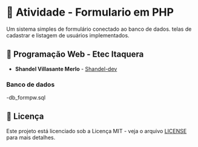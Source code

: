 # 🚀 Atividade - Formulario em PHP

Um sistema simples de formulário conectado ao banco de dados. telas de cadastrar e listagem de usuários implementados.

## 👤 Programação Web - Etec Itaquera

- **Shandel Villasante Merlo** - [Shandel-dev](https://github.com/Shandel-dev)

### Banco de dados
-db_formpw.sql

## 📄 Licença

Este projeto está licenciado sob a Licença MIT - veja o arquivo [LICENSE](LICENSE) para mais detalhes.
